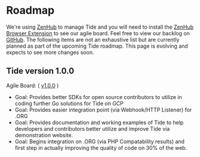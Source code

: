 # Roadmap

We're using [ZenHub](https://www.zenhub.com/) to manage Tide and you will need to install the [ZenHub Browser Extension](https://www.zenhub.com/extension) to see our agile board. Feel free to view our backlog on [GitHub](https://github.com/wptide/wptide#boards?releases=5b7c70fee4dbc16531a27c3c&activeFilters=releases&repos=107737502). The following items are not an exhaustive list but are currently planned as part of the upcoming Tide roadmap. This page is evolving and expects to see more changes soon.

##  Tide version 1.0.0

Agile Board: ( [v1.0.0](https://github.com/wptide/wptide#boards?releases=5b030c381a00905b6c50f1df&repos=107737502) )

* Goal: Provides better SDKs for open source contributors to utilize in coding further Go solutions for Tide on GCP
* Goal: Provides easier integration point (via Webhook/HTTP Listener) for .ORG
* Goal: Provides documentation and working examples of Tide to help developers and contributors better utilize and improve Tide via demonstration website.
* Goal: Begins integration on .ORG (via PHP Compatability results) and first step in actually improving the quality of code on 30% of the web.